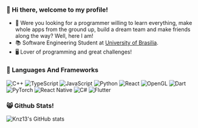 ### 👾 Hi there, welcome to my profile! 

* 🤔 Were you looking for a programmer willing to learn everything, make whole apps from the ground up, build a dream team and make friends along the way? Well, here I am!
* 📚 Software Engineering Student at [University of Brasilia](https://unb.br).
* 🖥 Lover of programming and great challenges!

### 🚀 Languages And Frameworks

   ![C++](https://img.shields.io/badge/-C++-%2302569B.svg?logo=c%2B%2B&style=flat&logoColor=white)
   ![TypeScript](https://img.shields.io/badge/TypeScript-%2302569B.svg?style=flat&logo=typescript)
   ![JavaScript](https://img.shields.io/badge/-JavaScript-%2302569B.svg?style=flat&logo=javascript)
   ![Python](https://img.shields.io/badge/Python-%2302569B.svg?style=flat&logo=python)
   ![React](https://img.shields.io/badge/-React-%2302569B.svg?style=flat&logo=react)
   ![OpenGL](https://img.shields.io/badge/OpenGL-%2302569B.svg?style=flat&logo=opengl)
   ![Dart](https://img.shields.io/badge/dart-%2302569B.svg?style=flat&logo=dart&logoColor=white)
   ![PyTorch](https://img.shields.io/badge/PyTorch-%2302569B.svg?style=flat&logo=PyTorch&logoColor=white)
   ![React Native](https://img.shields.io/badge/react_native-%2302569B.svg?style=flat&logo=react&logoColor=%2361DAFB)
   ![C#](https://img.shields.io/badge/C%23-%2302569B.svg?style=flat&logo=c-sharp&logoColor=white)
   ![Flutter](https://img.shields.io/badge/Flutter-%2302569B.svg?style=flat&logo=Flutter&logoColor=white)
 
 ### 😸 Github Stats!
   
   
   ![Knz13's GitHub stats](https://github-readme-stats.vercel.app/api?username=knz13&show_icons=true&theme=radical)
<!--
**knz13/knz13** is a ✨ _special_ ✨ repository because its `README.md` (this file) appears on your GitHub profile.

Here are some ideas to get you started:

- 🔭 I’m currently working on ...
- 🌱 I’m currently learning ...
- 👯 I’m looking to collaborate on ...
- 🤔 I’m looking for help with ...
- 💬 Ask me about ...
- 📫 How to reach me: ...
- 😄 Pronouns: ...
- ⚡ Fun fact: ...
-->

